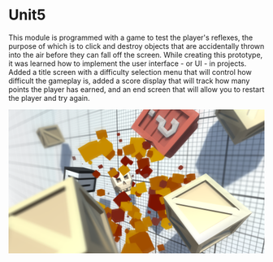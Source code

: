 # Unit5

This module is programmed with a game to test the player's reflexes, the purpose of which is to click and destroy objects that are accidentally thrown into the air before they can fall off the screen. While creating this prototype, it was learned how to implement the user interface - or UI - in projects. Added a title screen with a difficulty selection menu that will control how difficult the gameplay is, added a score display that will track how many points the player has earned, and an end screen that will allow you to restart the player and try again.

![alt text](5.png "Описание будет тут")
